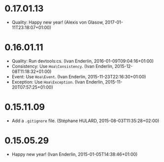 # 0.17.01.13

  * Quality: Happy new year! (Alexis von Glasow, 2017-01-11T23:18:07+01:00)

# 0.16.01.11

  * Quality: Run devtools:cs. (Ivan Enderlin, 2016-01-09T09:04:16+01:00)
  * Consistency: Use `Hoa\Consistency`. (Ivan Enderlin, 2015-12-08T11:18:32+01:00)
  * Event: Use `Hoa\Event`. (Ivan Enderlin, 2015-11-23T22:16:30+01:00)
  * Exception: Use `Hoa\Exception`. (Ivan Enderlin, 2015-11-20T07:57:25+01:00)

# 0.15.11.09

  * Add a `.gitignore` file. (Stéphane HULARD, 2015-08-03T11:35:28+02:00)

# 0.15.05.29

  * Happy new year! (Ivan Enderlin, 2015-01-05T14:38:46+01:00)

